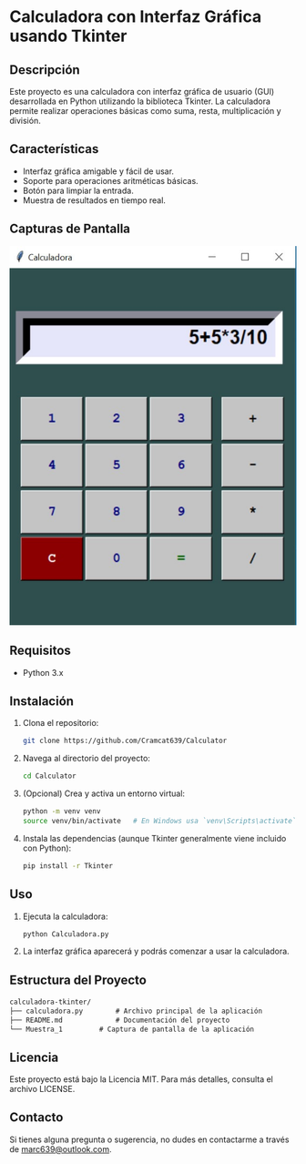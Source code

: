 # Calculadora con Interfaz Gráfica usando Tkinter

## Descripción

Este proyecto es una calculadora con interfaz gráfica de usuario (GUI) desarrollada en Python utilizando la biblioteca Tkinter. La calculadora permite realizar operaciones básicas como suma, resta, multiplicación y división.

## Características

- Interfaz gráfica amigable y fácil de usar.
- Soporte para operaciones aritméticas básicas.
- Botón para limpiar la entrada.
- Muestra de resultados en tiempo real.

## Capturas de Pantalla

![Captura de Pantalla](/Muestra_1.jpg)

## Requisitos

- Python 3.x

## Instalación

1. Clona el repositorio:
    ```bash
    git clone https://github.com/Cramcat639/Calculator
    ```

2. Navega al directorio del proyecto:
    ```bash
    cd Calculator
    ```

3. (Opcional) Crea y activa un entorno virtual:
    ```bash
    python -m venv venv
    source venv/bin/activate   # En Windows usa `venv\Scripts\activate`
    ```

4. Instala las dependencias (aunque Tkinter generalmente viene incluido con Python):
    ```bash
    pip install -r Tkinter
    ```

## Uso

1. Ejecuta la calculadora:
    ```bash
    python Calculadora.py
    ```

2. La interfaz gráfica aparecerá y podrás comenzar a usar la calculadora.

## Estructura del Proyecto

```plaintext
calculadora-tkinter/
├── calculadora.py        # Archivo principal de la aplicación
├── README.md             # Documentación del proyecto
└── Muestra_1  		  # Captura de pantalla de la aplicación

```

## Licencia
Este proyecto está bajo la Licencia MIT. Para más detalles, consulta el archivo LICENSE.

## Contacto
Si tienes alguna pregunta o sugerencia, no dudes en contactarme a través de marc639@outlook.com.

